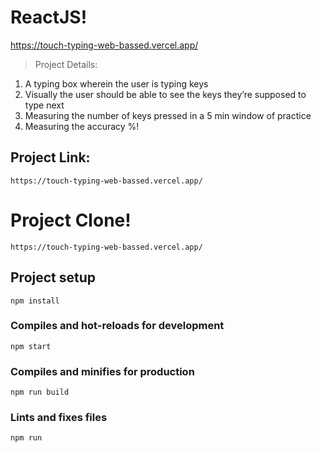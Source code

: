 # ReactJS!
https://touch-typing-web-bassed.vercel.app/


> Project Details:
1) A typing box wherein the user is typing keys
2) Visually the user should be able to see the keys they’re supposed to type next
3) Measuring the number of keys pressed in a 5 min window of practice
4) Measuring the accuracy %!

## Project Link:
```
https://touch-typing-web-bassed.vercel.app/
```

# Project Clone!
```
https://touch-typing-web-bassed.vercel.app/
```

## Project setup
```
npm install
```

### Compiles and hot-reloads for development
```
npm start
```

### Compiles and minifies for production
```
npm run build
```

### Lints and fixes files
```
npm run
```

